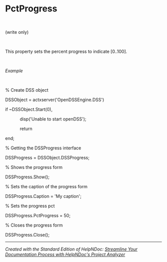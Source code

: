 # PctProgress

&nbsp;

(write only)

&nbsp;

This property sets the percent progress to indicate \[0..100\].

&nbsp;

*Example*

&nbsp;

% Create DSS object

DSSObject = actxserver('OpenDSSEngine.DSS')

if ~DSSObject.Start(0),

&nbsp; &nbsp; &nbsp; &nbsp; &nbsp; &nbsp; disp('Unable to start openDSS');

&nbsp; &nbsp; &nbsp; &nbsp; &nbsp; &nbsp; return

end;

% Getting the DSSProgress interface

DSSProgress = DSSObject.DSSProgress;

% Shows the progress form

DSSProgress.Show();

% Sets the caption of the progress form

DSSProgress.Caption = 'My caption';

% Sets the progress pct

DSSProgress.PctProgress = 50;

% Closes the progress form

DSSProgress.Close();

***
_Created with the Standard Edition of HelpNDoc: [Streamline Your Documentation Process with HelpNDoc's Project Analyzer](<https://www.helpndoc.com/feature-tour/advanced-project-analyzer/>)_
